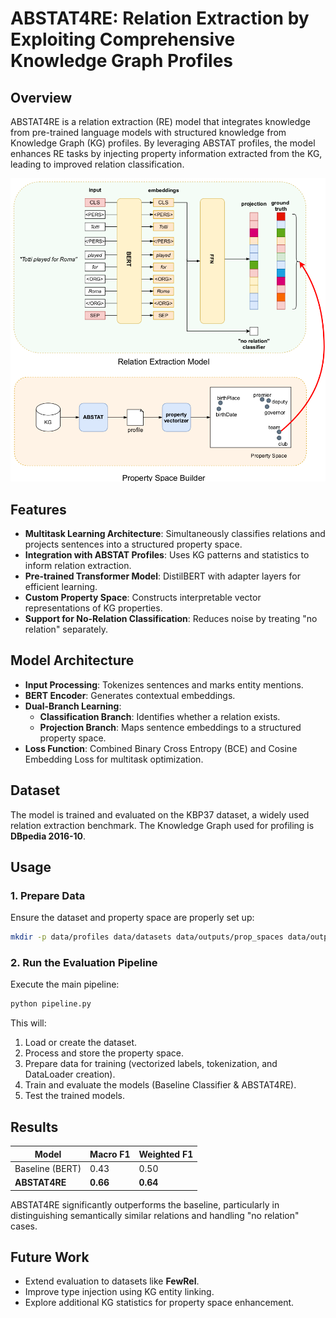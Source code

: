 # ABSTAT4RE: Relation Extraction by Exploiting Comprehensive Knowledge Graph Profiles

## Overview
ABSTAT4RE is a relation extraction (RE) model that integrates knowledge from pre-trained language models with structured knowledge from Knowledge Graph (KG) profiles. By leveraging ABSTAT profiles, the model enhances RE tasks by injecting property information extracted from the KG, leading to improved relation classification.

<img src="model.png" alt="Model" width="700">


## Features
- **Multitask Learning Architecture**: Simultaneously classifies relations and projects sentences into a structured property space.
- **Integration with ABSTAT Profiles**: Uses KG patterns and statistics to inform relation extraction.
- **Pre-trained Transformer Model**: DistilBERT with adapter layers for efficient learning.
- **Custom Property Space**: Constructs interpretable vector representations of KG properties.
- **Support for No-Relation Classification**: Reduces noise by treating "no relation" separately.


## Model Architecture
- **Input Processing**: Tokenizes sentences and marks entity mentions.
- **BERT Encoder**: Generates contextual embeddings.
- **Dual-Branch Learning**:
  - **Classification Branch**: Identifies whether a relation exists.
  - **Projection Branch**: Maps sentence embeddings to a structured property space.
- **Loss Function**: Combined Binary Cross Entropy (BCE) and Cosine Embedding Loss for multitask optimization.

## Dataset
The model is trained and evaluated on the KBP37 dataset, a widely used relation extraction benchmark. The Knowledge Graph used for profiling is **DBpedia 2016-10**.

## Usage
### 1. Prepare Data
Ensure the dataset and property space are properly set up:
```bash
mkdir -p data/profiles data/datasets data/outputs/prop_spaces data/outputs/datasets metadata
```

### 2. Run the Evaluation Pipeline
Execute the main pipeline:
```bash
python pipeline.py
```
This will:
1. Load or create the dataset.
2. Process and store the property space.
3. Prepare data for training (vectorized labels, tokenization, and DataLoader creation).
4. Train and evaluate the models (Baseline Classifier & ABSTAT4RE).
5. Test the trained models.




## Results
| Model       | Macro F1 | Weighted F1 |
|------------|---------|------------|
| Baseline (BERT) | 0.43    | 0.50       |
| **ABSTAT4RE** | **0.66**  | **0.64**   |

ABSTAT4RE significantly outperforms the baseline, particularly in distinguishing semantically similar relations and handling "no relation" cases.

## Future Work
- Extend evaluation to datasets like **FewRel**.
- Improve type injection using KG entity linking.
- Explore additional KG statistics for property space enhancement.
